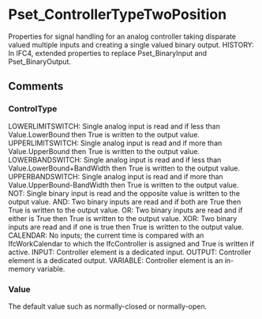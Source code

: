 # Pset_ControllerTypeTwoPosition

Properties for signal handling for an analog controller taking disparate valued multiple inputs and creating a single valued binary output. HISTORY: In IFC4, extended properties to replace Pset_BinaryInput and Pset_BinaryOutput.


## Comments

### ControlType

LOWERLIMITSWITCH: Single analog input is read and if less than Value.LowerBound then True is written to the output value.
UPPERLIMITSWITCH: Single analog input is read and if more than Value.UpperBound then True is written to the output value.
LOWERBANDSWITCH: Single analog input is read and if less than Value.LowerBound+BandWidth then True is written to the output value.
UPPERBANDSWITCH: Single analog input is read and if more than Value.UpperBound-BandWidth then True is written to the output value.
NOT: Single binary input is read and the opposite value is written to the output value.
AND: Two binary inputs are read and if both are True then True is written to the output value.
OR: Two binary inputs are read and if either is True then True is written to the output value.
XOR: Two binary inputs are read and if one is true then True is written to the output value.
CALENDAR: No inputs; the current time is compared with an IfcWorkCalendar to which the IfcController is assigned and True is written if active.
INPUT: Controller element is a dedicated input.
OUTPUT: Controller element is a dedicated output.
VARIABLE: Controller element is an in-memory variable.

### Value

The default value such as normally-closed or normally-open.


